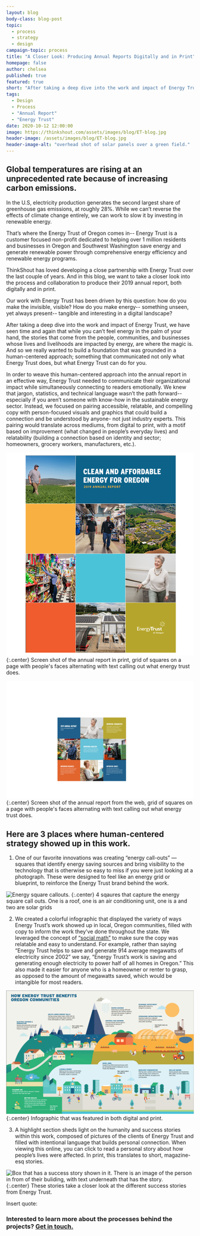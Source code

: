 ```yaml
---
layout: blog
body-class: blog-post
topic:
  - process
  - strategy
  - design
campaign-topic: process
title: "A Closer Look: Producing Annual Reports Digitally and in Print"
homepage: false
author: chelsea
published: true
featured: true
short: "After taking a deep dive into the work and impact of Energy Trust, we have seen time and again that while you can’t feel energy in the palm of your hand, the stories that come from the people, communities, and businesses whose lives and livelihoods are impacted by energy, are where the magic is."
tags:
  - Design
  - Process
  - "Annual Report"
  - "Energy Trust"
date: 2020-10-12 12:00:00
image: https://thinkshout.com/assets/images/blog/ET-blog.jpg
header-image: /assets/images/blog/ET-blog.jpg
header-image-alt: "overhead shot of solar panels over a green field."
---
```


## Global temperatures are rising at an unprecedented rate because of increasing carbon emissions.
In the U.S, electricity production generates the second largest share of greenhouse gas emissions, at roughly 28%. While we can’t reverse the effects of climate change entirely, we can work to slow it by investing in renewable energy. 

That’s where the Energy Trust of Oregon comes in-- Energy Trust is a customer focused non-profit dedicated to helping over 1 million residents and businesses in Oregon and Southwest Washington save energy and generate renewable power through comprehensive energy efficiency and renewable energy programs.

ThinkShout has loved developing a close partnership with Energy Trust over the last couple of years. And in this blog, we want to take a closer look into the process and collaboration to produce their 2019 annual report, both digitally and in print. 

Our work with Energy Trust has been driven by this question: how do you make the invisible, visible? How do you make energy-- something unseen, yet always present-- tangible and interesting in a digital landscape? 

After taking a deep dive into the work and impact of Energy Trust, we have seen time and again that while you can’t feel energy in the palm of your hand, the stories that come from the people, communities, and businesses whose lives and livelihoods are impacted by energy, are where the magic is. And so we really wanted to build a foundation that was grounded in a human-centered approach; something that communicated not only what Energy Trust does, but what Energy Trust can do for you.

In order to weave this human-centered approach into the annual report in an effective way, Energy Trust needed to communicate their organizational impact while simultaneously connecting to readers emotionally. We knew that jargon, statistics, and technical language wasn’t the path forward-- especially if you aren’t someone with know-how in the sustainable energy sector. Instead, we focused on pairing accessible, relatable, and compelling copy with person-focused visuals and graphics that could build a connection and be understood by anyone- not just industry experts. This pairing would translate across mediums, from digital to print, with a motif based on improvement (what changed in people’s everyday lives) and relatability (building a connection based on identity and sector; homeowners, grocery workers, manufacturers, etc.). 

![Annual report in print.](/assets/images/blog/ET-blog-print.png)
{:.center}
<span class="caption"><i class="fa fa-caret-up"></i>Screen shot of the annual report in print, grid of squares on a page with people's faces alternating with text calling out what energy trust does.</span> 

![Annual report for the web.](/assets/images/blog/ET-blog-web.png)
{:.center}
<span class="caption"><i class="fa fa-caret-up"></i>Screen shot of the annual report from the web, grid of squares on a page with people's faces alternating with text calling out what energy trust does.</span> 

## Here are 3 places where human-centered strategy showed up in this work.

1. One of our favorite innovations was creating “energy call-outs” — squares that identify energy saving sources and bring visibility to the technology that is otherwise so easy to miss if you were just looking at a photograph. These were designed to feel like an energy grid or blueprint, to reinforce the Energy Trust brand behind the work.

![Energy square callouts.](/assets/images/blog/ET-blog-energycallouts-1.jpg)
{:.center}
<span class="caption"><i class="fa fa-caret-up"></i>4 sqaures that capture the energy square call outs. One is a roof, one is an air conditioning unit, one is a and two are solar grids</span>

2. We created a colorful infographic that displayed the variety of ways Energy Trust’s work showed up in local, Oregon communities, filled with copy to inform the work they’ve done throughout the state. We leveraged the concept of [“social math”](https://uxpamagazine.org/social-math/#:~:text=Social%20math%20is%20a%20way,that%20people%20find%20more%20familiar.) to make sure the copy was relatable and easy to understand. For example, rather than saying “Energy Trust helps to save and generate 914 average megawatts of electricity since 2002” we say, “Energy Trust’s work is saving and generating enough electricity to power half of all homes in Oregon.” This also made it easier for anyone who is a homeowner or renter to grasp, as opposed to the amount of megawatts saved, which would be intangible for most readers. 

![Colorful infographic that was drawn on illustrator. The drawing is of Oregon, with farmland, industrial centers, and coastal areas. Text boxes are overlayed on it that call out how much energy Energy Trust has saved people from all of these varying parts of Oregon.](/assets/images/blog/ET-blog-infohraphic.png)
{:.center}
<span class="caption"><i class="fa fa-caret-up"></i>Infographic that was featured in both digital and print.</span>

3. A highlight section sheds light on the humanity and success stories within this work, composed of pictures of the clients of Energy Trust and filled with intentional language that builds personal connection. When viewing this online, you can click to read a personal story about how people’s lives were affected. In print, this translates to short, magazine-esq stories.

![Box that has a success story shown in it. There is an image of the person in from of their buliding, with text underneath that has the story.](/assets/images/blog/AR-blug-human-01.jpg)
{:.center}
<span class="caption"><i class="fa fa-caret-up"></i>These stories take a closer look at the different success stories from Energy Trust.</span>   

Insert quote:

### Interested to learn more about the processes behind the projects? [Get in touch.](https://thinkshout.com/contact/) 
